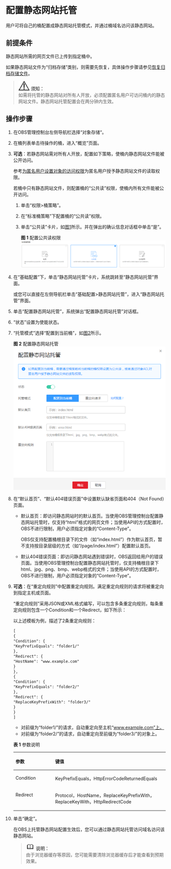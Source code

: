 # 配置静态网站托管<a name="zh-cn_topic_0045829093"></a>

用户可将自己的桶配置成静态网站托管模式，并通过桶域名访问该静态网站。

## 前提条件<a name="section11221613153921"></a>

静态网站所需的网页文件已上传到指定桶中。

如果静态网站文件为“归档存储”类别，则需要先恢复，具体操作步骤请参见[恢复归档存储文件](恢复归档存储文件.md)。

>![](public_sys-resources/icon-notice.gif) **须知：**   
>如需将托管的静态网站对所有人开放，必须配置匿名用户可访问桶内的静态网站文件。静态网站托管配置会在两分钟内生效。  

## 操作步骤<a name="section11587693153957"></a>

1.  在OBS管理控制台左侧导航栏选择“对象存储“。
2.  在桶列表单击待操作的桶，进入“概览”页面。
3.  **可选**：若静态网站需对所有人开放，配置如下策略，使桶内静态网站文件能被公开访问。

    参考[为匿名用户设置对象的访问权限](为匿名用户设置对象的访问权限.md)为匿名用户授予静态网站文件的读取权限。

    若桶中只有静态网站文件，则配置桶的“公共读”权限，使桶内所有文件能被公开访问。

    1.  单击“权限\>桶策略”。
    2.  在“标准桶策略”下配置桶的“公共读”权限。
    3.  单击“公共读”卡片，如[图1](#fig15186794193556)所示。并在弹出的确认信息对话框中单击“是”。

        **图 1**  配置公共读权限<a name="fig15186794193556"></a>  
        ![](figures/配置公共读权限.png "配置公共读权限")

4.  在“基础配置”下，单击“静态网站托管”卡片，系统跳转至“静态网站托管”界面。

    或您可以直接在左侧导航栏单击“基础配置\>静态网站托管”，进入“静态网站托管”界面。

5.  单击“配置静态网站托管”，系统弹出“配置静态网站托管”对话框。
6.  “状态”设置为使能状态。
7.  “托管模式”选择“配置到当前桶”，如[图2](#fig1131112528711)所示。

    **图 2**  配置静态网站托管<a name="fig1131112528711"></a>  
    ![](figures/配置静态网站托管.png "配置静态网站托管")

8.  在“默认首页”、“默认404错误页面”中设置默认缺省页面和404（Not Found）页面。
    -   默认首页：即访问静态网站时的默认首页。当使用OBS管理控制台配置静态网站托管时，仅支持“html”格式的网页文件；当使用API的方式配置时，OBS不进行限制，用户必须指定对象的“Content-Type”。

        OBS仅支持配置桶根目录下的文件（如“index.html”）作为默认首页，暂不支持按目录层级的方式（如“/page/index.html”）配置默认首页。

    -   默认404错误页面：即访问静态网站遇到错误时，OBS返回给用户的错误页面。当使用OBS管理控制台配置静态网站托管时，仅支持桶根目录下html、jpg、png、bmp、webp格式的文件；当使用API的方式配置时，OBS不进行限制，用户必须指定对象的“Content-Type”。

9.  **可选**：在“重定向规则”中配置重定向规则。满足重定向规则的请求将被重定向到指定主机或页面。

    “重定向规则”采用JSON或XML格式编写，可以包含多条重定向规则，每条重定向规则包含一个Condition和一个Redirect，如下所示：

    以上述模板为例，描述了2条重定向规则：

    ```
    [
    {
    "Condition": {
    "KeyPrefixEquals": "folder1/"
    },
    "Redirect": {
    "HostName": "www.example.com"
    }
    },
    {
    "Condition": {
    "KeyPrefixEquals": "folder2/"
    },
    "Redirect": {
    "ReplaceKeyPrefixWith": "folder3/"
    }
    }
    ]
    ```

    -   对前缀为“folder1/”的请求，自动重定向至主机“www.example.com”上。
    -   对前缀为“folder2/”的请求，自动重定向至前缀为“folder3/”的对象上。

    **表 1**  参数说明

    <a name="table110112174192"></a>
    <table><thead align="left"><tr id="row2010117178192"><th class="cellrowborder" valign="top" width="26%" id="mcps1.2.3.1.1"><p id="p9101181719195"><a name="p9101181719195"></a><a name="p9101181719195"></a>参数</p>
    </th>
    <th class="cellrowborder" valign="top" width="74%" id="mcps1.2.3.1.2"><p id="p14101161771919"><a name="p14101161771919"></a><a name="p14101161771919"></a>键值</p>
    </th>
    </tr>
    </thead>
    <tbody><tr id="row1010191711910"><td class="cellrowborder" valign="top" width="26%" headers="mcps1.2.3.1.1 "><p id="p410171715197"><a name="p410171715197"></a><a name="p410171715197"></a>Condition</p>
    </td>
    <td class="cellrowborder" valign="top" width="74%" headers="mcps1.2.3.1.2 "><p id="p7101201751918"><a name="p7101201751918"></a><a name="p7101201751918"></a>KeyPrefixEquals，HttpErrorCodeReturnedEquals</p>
    </td>
    </tr>
    <tr id="row111016176196"><td class="cellrowborder" valign="top" width="26%" headers="mcps1.2.3.1.1 "><p id="p1710112171199"><a name="p1710112171199"></a><a name="p1710112171199"></a>Redirect</p>
    </td>
    <td class="cellrowborder" valign="top" width="74%" headers="mcps1.2.3.1.2 "><p id="p4101181717199"><a name="p4101181717199"></a><a name="p4101181717199"></a>Protocol，HostName，ReplaceKeyPrefixWith，ReplaceKeyWith，HttpRedirectCode</p>
    </td>
    </tr>
    </tbody>
    </table>

10. 单击“确定”。

    在OBS上托管静态网站配置生效后，您可以通过静态网站托管访问域名访问该静态网站。

    >![](public_sys-resources/icon-note.gif) **说明：**   
    >由于浏览器缓存等原因，您可能需要清除浏览器缓存后才能查看到预期效果。  


